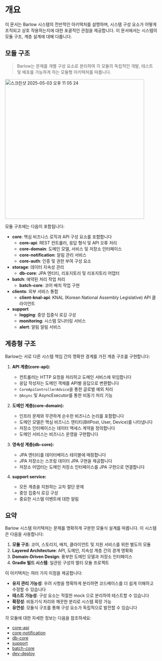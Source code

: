 # 개요

이 문서는 Barlow 시스템의 전반적인 아키텍처를 설명하며, 시스템 구성 요소가 어떻게 조직되고 상호 작용하는지에 대한 포괄적인 관점을 제공합니다. 이 문서에서는 시스템의 모듈 구조, 계층 설계에 대해 다룹니다.

## 모듈 구조

> Barlow는 문제를 개별 구성 요소로 분리하여 각 모듈의 독립적인 개발, 테스트 및 배포를 가능하게 하는 모듈형 아키텍처를 따릅니다.

<img width="460" alt="스크린샷 2025-05-03 오후 11 05 24" src="https://github.com/user-attachments/assets/4f754265-1536-4809-bece-61c00963c413" />

모듈 구조에는 다음이 포함됩니다:

- **core**: 핵심 비즈니스 로직과 API 구성 요소를 포함합니다
    - **core-api**: REST 컨트롤러, 응답 형식 및 API 오류 처리
    - **core-domain**: 도메인 모델, 서비스 및 저장소 인터페이스
    - **core-notification**: 알림 관리 서비스
    - **core-auth**: 인증 및 권한 부여 구성 요소
- **storage**: 데이터 지속성 관리
    - **db-core**: JPA 엔티티, 리포지토리 및 리포지토리 어댑터
- **batch**: 예약된 처리 작업 처리
    - **batch-core**: 코어 배치 작업 구현
- **clients**: 외부 서비스 통합
    - **client-knal-api**: KNAL (Korean National Assembly Legislative) API 클라이언트
- **support**
    - **logging**: 중앙 집중식 로깅 구성
    - **monitoring**: 시스템 모니터링 서비스
    - **alert**: 알림 알림 서비스

## 계층형 구조

Barlow는 서로 다른 시스템 책임 간의 명확한 경계를 가진 계층 구조를 구현합니다:

1. **API 계층(core-api):**
    - 컨트롤러는 HTTP 요청을 처리하고 도메인 서비스에 위임합니다
    - 응답 작성자는 도메인 객체를 API별 응답으로 변환합니다
    - `CoreApiControllerAdvice`을 통한 글로벌 예외 처리
    - `@Async` 및 AsyncExecutor를 통한 비동기 처리 기능

2. **도메인 계층(core-domain):**
    - 인프라 문제와 무관하게 순수한 비즈니스 논리를 포함합니다
    - 도메인 모델은 핵심 비즈니스 엔티티(BillPost, User, Device)를 나타냅니다
    - 저장소 인터페이스는 데이터 액세스 계약을 정의합니다
    - 도메인 서비스는 비즈니스 운영을 구현합니다

3. **영속성 계층(db-core):**
    - JPA 엔티티를 데이터베이스 테이블에 매핑합니다
    - JPA 저장소는 스프링 데이터 JPA 구현을 제공합니다
    - 저장소 어댑터는 도메인 저장소 인터페이스를 JPA 구현으로 연결합니다

4. **support service:**
    - 모든 계층을 지원하는 교차 절단 문제
    - 중앙 집중식 로깅 구성
    - 중요한 시스템 이벤트에 대한 알림

## 요약

Barlow 시스템 아키텍처는 문제를 명확하게 구분한 모듈식 설계를 따릅니다. 이 시스템은 다음을 사용합니다:

1. **모듈 구조**: 코어, 스토리지, 배치, 클라이언트 및 지원 서비스를 위한 별도의 모듈
2. **Layered Architecture**: API, 도메인, 지속성 계층 간의 경계 명확화
3. **Domain-Driven Design**: 풍부한 도메인 모델과 저장소 인터페이스
4. **Gradle 빌드 시스템**: 일관된 구성의 멀티 모듈 프로젝트

이 아키텍처는 여러 가지 이점을 제공합니다:

- **유지 관리 가능성**: 우려 사항을 명확하게 분리하면 코드베이스를 더 쉽게 이해하고 수정할 수 있습니다
- **테스트 가능성**: 구성 요소는 적절한 mock 으로 분리하여 테스트할 수 있습니다
- **확장성**: 비동기식 처리와 깨끗한 분리로 시스템 확장 가능
- **유연성**: 모듈식 구조를 통해 구성 요소가 독립적으로 발전할 수 있습니다


각 모듈에 대한 자세한 정보는 다음을 참조하세요:

- [core-api](https://github.com/ogongchill/barlow/tree/develop/core/core-api)
- [core-notification](https://github.com/ogongchill/barlow/tree/develop/core/core-notification)
- [db-core](https://github.com/ogongchill/barlow/tree/develop/storage/db-core)
- [support](https://github.com/ogongchill/barlow/tree/develop/support)
- [batch-core](https://github.com/ogongchill/barlow/tree/develop/batch/batch-core)
- [dev-deploy](https://github.com/ogongchill/barlow/blob/develop/DEV-DEPLOY.md)
